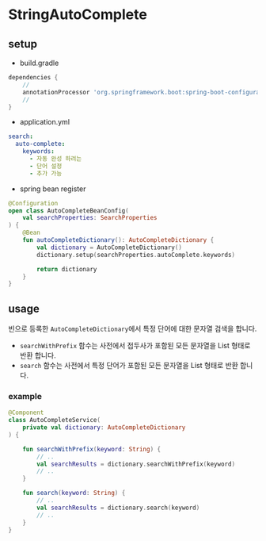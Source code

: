 # StringAutoComplete

## setup

* build.gradle
```groovy
dependencies {
    //
    annotationProcessor 'org.springframework.boot:spring-boot-configuration-processor'
    //
}
```

* application.yml

```yaml
search:
  auto-complete:
    keywords:
      - 자동 완성 하려는
      - 단어 설정
      - 추가 가능
```

* spring bean register
```kotlin
@Configuration
open class AutoCompleteBeanConfig(
    val searchProperties: SearchProperties
) {
    @Bean
    fun autoCompleteDictionary(): AutoCompleteDictionary {
        val dictionary = AutoCompleteDictionary()
        dictionary.setup(searchProperties.autoComplete.keywords)

        return dictionary
    }
}
```

## usage

빈으로 등록한 `AutoCompleteDictionary`에서 특정 단어에 대한 문자열 검색을 합니다.
* `searchWithPrefix` 함수는 사전에서 접두사가 포함된 모든 문자열을 List 형태로 반환 합니다.
* `search` 함수는 사전에서 특정 단어가 포함된 모든 문자열을 List 형태로 반환 합니다.

### example

```kotlin
@Component
class AutoCompleteService(
    private val dictionary: AutoCompleteDictionary
) {

    fun searchWithPrefix(keyword: String) {
        // ..
        val searchResults = dictionary.searchWithPrefix(keyword)
        // ..
    }

    fun search(keyword: String) {
        // ..
        val searchResults = dictionary.search(keyword)
        // ..
    }
}
```